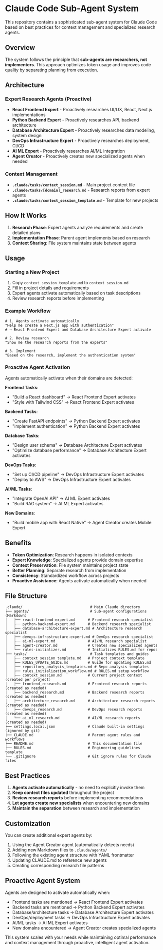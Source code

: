 # Claude Code Sub-Agent System

This repository contains a sophisticated sub-agent system for Claude Code based on best practices for context management and specialized research agents.

## Overview

The system follows the principle that **sub-agents are researchers, not implementers**. This approach optimizes token usage and improves code quality by separating planning from execution.

## Architecture

### Expert Research Agents (Proactive)
- **React Frontend Expert** - Proactively researches UI/UX, React, Next.js implementations
- **Python Backend Expert** - Proactively researches API, backend architecture
- **Database Architecture Expert** - Proactively researches data modeling, system design
- **DevOps Infrastructure Expert** - Proactively researches deployment, CI/CD
- **AI ML Expert** - Proactively researches AI/ML integration
- **Agent Creator** - Proactively creates new specialized agents when needed

### Context Management
- **`.claude/tasks/context_session.md`** - Main project context file
- **`.claude/tasks/[domain]_research.md`** - Research reports from expert agents
- **`.claude/tasks/context_session_template.md`** - Template for new projects

## How It Works

1. **Research Phase**: Expert agents analyze requirements and create detailed plans
2. **Implementation Phase**: Parent agent implements based on research
3. **Context Sharing**: File system maintains state between agents

## Usage

### Starting a New Project
1. Copy `context_session_template.md` to `context_session.md`
2. Fill in project details and requirements
3. Expert agents activate automatically based on task descriptions
4. Review research reports before implementing

### Example Workflow
```
# 1. Agents activate automatically
"Help me create a Next.js app with authentication"
# → React Frontend Expert and Database Architecture Expert activate

# 2. Review research
"Show me the research reports from the experts"

# 3. Implement
"Based on the research, implement the authentication system"
```

### Proactive Agent Activation

Agents automatically activate when their domains are detected:

**Frontend Tasks**:
- "Build a React dashboard" → React Frontend Expert activates
- "Style with Tailwind CSS" → React Frontend Expert activates

**Backend Tasks**:
- "Create FastAPI endpoints" → Python Backend Expert activates
- "Implement authentication" → Python Backend Expert activates

**Database Tasks**:
- "Design user schema" → Database Architecture Expert activates
- "Optimize database performance" → Database Architecture Expert activates

**DevOps Tasks**:
- "Set up CI/CD pipeline" → DevOps Infrastructure Expert activates
- "Deploy to AWS" → DevOps Infrastructure Expert activates

**AI/ML Tasks**:
- "Integrate OpenAI API" → AI ML Expert activates
- "Build RAG system" → AI ML Expert activates

**New Domains**:
- "Build mobile app with React Native" → Agent Creator creates Mobile Expert

## Benefits

- **Token Optimization**: Research happens in isolated contexts
- **Expert Knowledge**: Specialized agents provide domain expertise
- **Context Preservation**: File system maintains project state
- **Better Planning**: Separate research from implementation
- **Consistency**: Standardized workflow across projects
- **Proactive Assistance**: Agents activate automatically when needed

## File Structure

```
.claude/                               # Main Claude directory
├── agents/                            # Sub-agent configurations (Markdown)
│   ├── react-frontend-expert.md      # Frontend research specialist
│   ├── python-backend-expert.md      # Backend research specialist  
│   ├── database-architecture-expert.md # Architecture research specialist
│   ├── devops-infrastructure-expert.md # DevOps research specialist
│   ├── ai-ml-expert.md               # AI/ML research specialist
│   ├── agent-creator.md              # Creates new specialized agents
│   └── rules-initializer.md          # Initializes RULES.md for repos
├── tasks/                             # Task templates and guides
│   ├── context_session_template.md   # Project context template
│   ├── RULES_UPDATE_GUIDE.md         # Guide for updating RULES.md
│   ├── repository_analysis_templates.md # Repo analysis templates
│   ├── rules_initialization_workflow.md # RULES.md setup workflow
│   ├── context_session.md            # Current project context (created per project)
│   ├── frontend_research.md          # Frontend research reports (created as needed)
│   ├── backend_research.md           # Backend research reports (created as needed)
│   ├── architecture_research.md      # Architecture research reports (created as needed)
│   ├── devops_research.md            # DevOps research reports (created as needed)
│   └── ai_ml_research.md             # AI/ML research reports (created as needed)
├── settings.local.json               # Claude built-in settings (ignored by git)
├── CLAUDE.md                         # Parent agent rules and workflows
├── README.md                         # This documentation file
├── RULES.md                          # Engineering guidelines template
└── .gitignore                        # Git ignore rules for Claude files
```

## Best Practices

1. **Agents activate automatically** - no need to explicitly invoke them
2. **Keep context files updated** throughout the project
3. **Review research reports** before implementing recommendations
4. **Let agents create new specialists** when encountering new domains
5. **Maintain the separation** between research and implementation

## Customization

You can create additional expert agents by:
1. Using the Agent Creator agent (automatically detects needs)
2. Adding new Markdown files to `.claude/agents/`
3. Following the existing agent structure with YAML frontmatter
4. Updating CLAUDE.md to reference new agents
5. Creating corresponding research file patterns

## Proactive Agent System

Agents are designed to activate automatically when:
- Frontend tasks are mentioned → React Frontend Expert activates
- Backend tasks are mentioned → Python Backend Expert activates
- Database/architecture tasks → Database Architecture Expert activates
- DevOps/deployment tasks → DevOps Infrastructure Expert activates
- AI/ML tasks → AI ML Expert activates
- New domains encountered → Agent Creator creates specialized agents

This system scales with your needs while maintaining optimal performance and context management through proactive, intelligent agent activation.